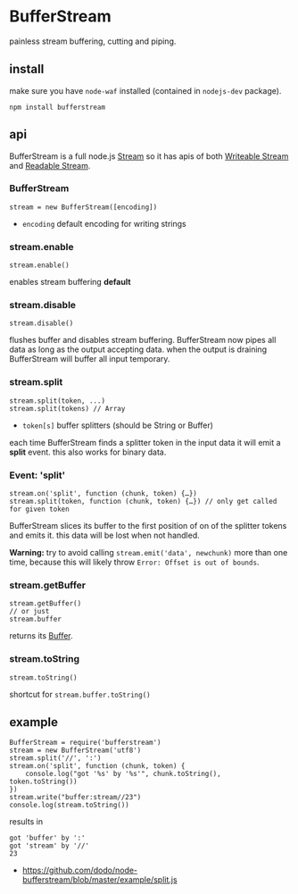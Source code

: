 # BufferStream

painless stream buffering, cutting and piping.

## install

make sure you have `node-waf` installed (contained in `nodejs-dev` package).

    npm install bufferstream

## api

BufferStream is a full node.js [Stream](http://nodejs.org/docs/v0.4.7/api/streams.html) so it has apis of both [Writeable Stream](http://nodejs.org/docs/v0.4.7/api/streams.html#writable_Stream) and [Readable Stream](http://nodejs.org/docs/v0.4.7/api/streams.html#readable_Stream).

### BufferStream

    stream = new BufferStream([encoding])
 * `encoding` default encoding for writing strings

### stream.enable

    stream.enable()

enables stream buffering __default__

### stream.disable

    stream.disable()

flushes buffer and disables stream buffering.
BufferStream now pipes all data as long as the output accepting data.
when the output is draining BufferStream will buffer all input temporary.

### stream.split

    stream.split(token, ...)
    stream.split(tokens) // Array
 * `token[s]` buffer splitters (should be String or Buffer)

each time BufferStream finds a splitter token in the input data it will emit a __split__ event.
this also works for binary data.

### Event: 'split'

    stream.on('split', function (chunk, token) {…})
    stream.split(token, function (chunk, token) {…}) // only get called for given token

BufferStream slices its buffer to the first position of on of the splitter tokens and emits it.
this data will be lost when not handled.

__Warning:__ try to avoid calling `stream.emit('data', newchunk)` more than one time, because this will likely throw `Error: Offset is out of bounds`.

### stream.getBuffer

    stream.getBuffer()
    // or just
    stream.buffer

returns its [Buffer](http://nodejs.org/docs/v0.4.7/api/buffers.html).

### stream.toString

    stream.toString()

shortcut for `stream.buffer.toString()`

## example

    BufferStream = require('bufferstream')
    stream = new BufferStream('utf8')
    stream.split('//', ':')
    stream.on('split', function (chunk, token) {
        console.log("got '%s' by '%s'", chunk.toString(), token.toString())
    })
    stream.write("buffer:stream//23")
    console.log(stream.toString())

results in

    got 'buffer' by ':'
    got 'stream' by '//'
    23

* https://github.com/dodo/node-bufferstream/blob/master/example/split.js
